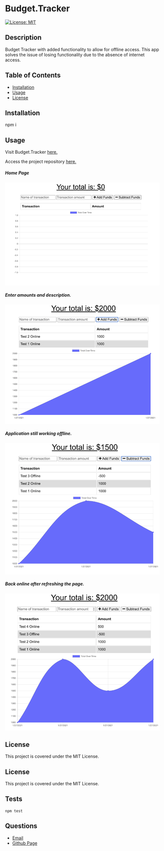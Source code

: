 
# Budget.Tracker

[![License: MIT](https://img.shields.io/badge/License-MIT-yellow.svg)](https://opensource.org/licenses/MIT)
      
     
## Description

Budget Tracker with added functionality to allow for offline access. This app solves the issue of losing functionality due to the absence of internet access.  

## Table of Contents
 
* [Installation](#installation)
* [Usage](#usage)
* [License](#license)
 
## Installation  
npm i


## Usage  

Visit Budget.Tracker [here.](https://budgetracker1234.herokuapp.com/)  

Access the project repository [here.](https://github.com/lee-amber-alex/BudgetTracker)  

##### Home Page 
![Home Page.](public/img/home.png)

##### Enter amounts and description.  
![Online.](public/img/Online1.png) 

#####  Application still working offline.  
![Offline](public/img/Offline1.png)  

#####  Back online after refreshing the page.  
![Offline](public/img/Refresh.png)



## License
This project is covered under the MIT License.

## License
This project is covered under the MIT License.
 


## Tests
```
npm test
``` 

## Questions
- [Email](lee.amber.alex@gmail.com)
- [Github Page](https://github.com/lee-amber-alex)
 
